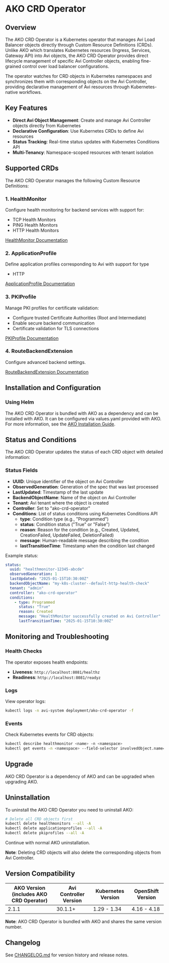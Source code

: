# AKO CRD Operator

## Overview

The AKO CRD Operator is a Kubernetes operator that manages Avi Load Balancer objects directly through Custom Resource Definitions (CRDs). Unlike AKO which translates Kubernetes resources (Ingress, Services, Gateway API) into Avi objects, the AKO CRD Operator provides direct lifecycle management of specific Avi Controller objects, enabling fine-grained control over load balancer configurations.

The operator watches for CRD objects in Kubernetes namespaces and synchronizes them with corresponding objects on the Avi Controller, providing declarative management of Avi resources through Kubernetes-native workflows.

## Key Features

- **Direct Avi Object Management**: Create and manage Avi Controller objects directly from Kubernetes
- **Declarative Configuration**: Use Kubernetes CRDs to define Avi resources
- **Status Tracking**: Real-time status updates with Kubernetes Conditions API
- **Multi-Tenancy**: Namespace-scoped resources with tenant isolation

## Supported CRDs

The AKO CRD Operator manages the following Custom Resource Definitions:

### 1. HealthMonitor

Configure health monitoring for backend services with support for:
- TCP Health Monitors
- PING Health Monitors
- HTTP Health Monitors

[HealthMonitor Documentation](crds/healthmonitor.md)

### 2. ApplicationProfile

Define application profiles corresponding to Avi with support for type
- HTTP

[ApplicationProfile Documentation](crds/applicationprofile.md)

### 3. PKIProfile

Manage PKI profiles for certificate validation:
- Configure trusted Certificate Authorities (Root and Intermediate)
- Enable secure backend communication
- Certificate validation for TLS connections

[PKIProfile Documentation](crds/pkiprofile.md)

### 4. RouteBackendExtension

Configure advanced backend settings.

[RouteBackendExtension Documentation](crds/routebackendextension.md)

## Installation and Configuration

### Using Helm

The AKO CRD Operator is bundled with AKO as a dependency and can be installed with AKO. It can be configured via values.yaml provided with AKO. For more information, see the [AKO Installation Guide](install/helm.md).

## Status and Conditions

The AKO CRD Operator updates the status of each CRD object with detailed information:

### Status Fields

- **UUID**: Unique identifier of the object on Avi Controller
- **ObservedGeneration**: Generation of the spec that was last processed
- **LastUpdated**: Timestamp of the last update
- **BackendObjectName**: Name of the object on Avi Controller
- **Tenant**: Avi tenant where the object is created
- **Controller**: Set to "ako-crd-operator"
- **Conditions**: List of status conditions using Kubernetes Conditions API
  - **type**: Condition type (e.g., "Programmed")
  - **status**: Condition status ("True" or "False")
  - **reason**: Reason for the condition (e.g., Created, Updated, CreationFailed, UpdateFailed, DeletionFailed)
  - **message**: Human-readable message describing the condition
  - **lastTransitionTime**: Timestamp when the condition last changed

Example status:

```yaml
status:
  uuid: "healthmonitor-12345-abcde"
  observedGeneration: 1
  lastUpdated: "2025-01-15T10:30:00Z"
  backendObjectName: "my-k8s-cluster--default-http-health-check"
  tenant: "admin"
  controller: "ako-crd-operator"
  conditions:
    - type: Programmed
      status: "True"
      reason: Created
      message: "HealthMonitor successfully created on Avi Controller"
      lastTransitionTime: "2025-01-15T10:30:00Z"
```

## Monitoring and Troubleshooting

### Health Checks

The operator exposes health endpoints:

- **Liveness**: `http://localhost:8081/healthz`
- **Readiness**: `http://localhost:8081/readyz`

### Logs

View operator logs:

```bash
kubectl logs -n avi-system deployment/ako-crd-operator -f
```

### Events

Check Kubernetes events for CRD objects:

```bash
kubectl describe healthmonitor <name> -n <namespace>
kubectl get events -n <namespace> --field-selector involvedObject.name=<name>
```

## Upgrade

AKO CRD Operator is a dependency of AKO and can be upgraded when upgrading AKO.

## Uninstallation

To uninstall the AKO CRD Operator you need to uninstall AKO:

```bash
# Delete all CRD objects first
kubectl delete healthmonitors --all -A
kubectl delete applicationprofiles --all -A
kubectl delete pkiprofiles --all -A
```
Continue with normal AKO uninstallation.

**Note**: Deleting CRD objects will also delete the corresponding objects from Avi Controller.

## Version Compatibility

| AKO Version (includes AKO CRD Operator) | Avi Controller Version | Kubernetes Version | OpenShift Version |
|-----------------------------------------|------------------------|-------------------|-------------------|
| 2.1.1                                   | 30.1.1+                | 1.29 - 1.34       | 4.16 - 4.18       |

**Note**: AKO CRD Operator is bundled with AKO and shares the same version number.

## Changelog

See [CHANGELOG.md](../ako-crd-operator/CHANGELOG.md) for version history and release notes.